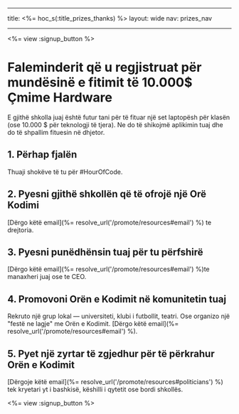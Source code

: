 * * *

title: <%= hoc_s(:title_prizes_thanks) %> layout: wide nav: prizes_nav

* * *

<%= view :signup_button %>

# Faleminderit që u regjistruat për mundësinë e fitimit të 10.000$ Çmime Hardware

E gjithë shkolla juaj është futur tani për të fituar një set laptopësh për klasën (ose 10.000 $ për teknologji të tjera). Ne do të shikojmë aplikimin tuaj dhe do të shpallim fituesin në dhjetor.

## 1. Përhap fjalën

Thuaji shokëve të tu për #HourOfCode.

## 2. Pyesni gjithë shkollën që të ofrojë një Orë Kodimi

[Dërgo këtë email](%= resolve_url('/promote/resources#email') %) te drejtoria.

## 3. Pyesni punëdhënsin tuaj për tu përfshirë

[Dërgo këtë email](%= resolve_url('/promote/resources#email') %)te manaxheri juaj ose te CEO.

## 4. Promovoni Orën e Kodimit në komunitetin tuaj

Rekruto një grup lokal — universiteti, klubi i futbollit, teatri. Ose organizo një "festë ne lagje" me Orën e Kodimit. [Dërgo këtë email](%= resolve_url('/promote/resources#email') %).

## 5. Pyet një zyrtar të zgjedhur për të përkrahur Orën e Kodimit

[Dërgoje këtë email](%= resolve_url('/promote/resources#politicians') %) tek kryetari yt i bashkisë, këshilli i qytetit ose bordi shkollës.

<%= view :signup_button %>